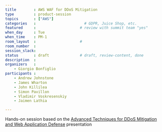 ```yaml
---
title        : AWS WAF for DDoS Mitigation
type         : product-session
topics       : ["AWS"]
categories   :                      # GDPR, Juice Shop, etc.
featured     :                    # review with summit team "yes"
when_day     : Tue
when_time    : PM-1
room_layout  :                    #
room_number  :
session_slack:
status       : draft              # draft, review-content, done
description  :
organizers   :
    - Giorgio Bonfiglio
participants :
    - Andrew Johnstone
    - James Wharton
    - John Killilea
    - Simon Pavillon
    - Vladimir Voskresenskiy
    - Jaimen Lathia

---
```


Hands-on session based on the [Advanced Techniques for DDoS Mitigation and Web Application Defense](http://london-summit-slides-2017.s3.amazonaws.com/Advanced%20Techniques%20for%20DDoS%20Mitigation%20and%20Web%20Application%20Defense.pdf) presentation

<!-- (add more details about DevSecOps Maturity Model here)

## WHY

(...)

## What

(...)

## Outcomes

(...)

## References

(...) -->
